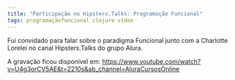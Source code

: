 ```yaml
---
title: "Participação no Hipsters.Talks: Programação Funcional"
tags: programaçãofuncional clojure vídeo 
---
```


Fui convidado para falar sobre o paradigma Funcional junto com a Charlotte Lorelei no canal Hipsters.Talks do grupo Alura.

A gravação ficou disponível em: https://www.youtube.com/watch?v=U4g3orCV5AE&t=2210s&ab_channel=AluraCursosOnline

